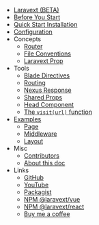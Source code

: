 

- [Laravext (BETA)](README.md)
- [Before You Start](before-you-start.md)
- [Quick Start Installation](quickstart.md)
- [Configuration](configuration.md)
- Concepts
    - [Router](concepts/router.md)
    - [File Conventions](concepts/file-conventions.md)
    - [Laravext Prop](concepts/laravext-prop.md)
- Tools
    - [Blade Directives](tools/blade-directives.md)
    - [Routing](tools/routing.md)
    - [Nexus Response](tools/nexus-response.md)
    - [Shared Props](tools/shared-props.md)
    - [Head Component](tools/head-component.md)
    - [The `visit(url)` function](tools/visit.md)
- [Examples](examples.md)
    - [Page](examples/page.md)
    - [Middleware](examples/middleware.md)
    - [Layout](examples/layout.md)
- Misc
    - [Contributors](misc/contributors.md)
    - [About this doc](misc/about-this-doc.md)
- Links
    - [GitHub](https://github.com/ArthurYdalgo/laravext)
    - [YouTube](https://www.youtube.com/@laravext)
    - [Packagist](https://packagist.org/packages/arthurydalgo/laravext)
    - [NPM @laravext/vue](https://www.npmjs.com/package/@laravext/vue)
    - [NPM @laravext/react](https://www.npmjs.com/package/@laravext/react)
    - [Buy me a coffee](https://www.buymeacoffee.com/arthurydalgo)

